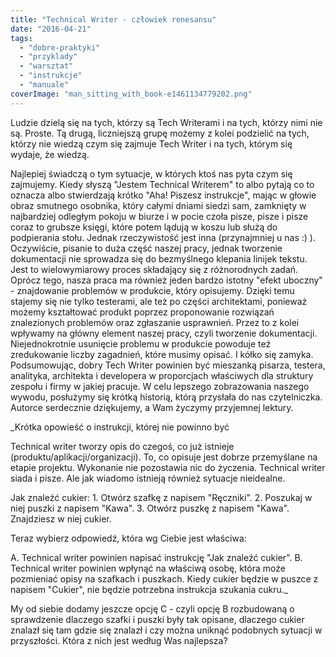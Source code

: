 ```yaml
---
title: "Technical Writer - człowiek renesansu"
date: "2016-04-21"
tags:
  - "dobre-praktyki"
  - "przyklady"
  - "warsztat"
  - "instrukcje"
  - "manuale"
coverImage: "man_sitting_with_book-e1461134779202.png"
---
```


Ludzie dzielą się na tych, którzy są Tech Writerami i na tych, którzy nimi nie
są. Proste. Tą drugą, liczniejszą grupę możemy z kolei podzielić na tych, którzy
nie wiedzą czym się zajmuje Tech Writer i na tych, którym się wydaje, że wiedzą.

Najlepiej świadczą o tym sytuacje, w których ktoś nas pyta czym się zajmujemy.
Kiedy słyszą "Jestem Technical Writerem" to albo pytają co to oznacza albo
stwierdzają krótko "Aha! Piszesz instrukcje", mając w głowie obraz smutnego
osobnika, który całymi dniami siedzi sam, zamknięty w najbardziej odległym
pokoju w biurze i w pocie czoła pisze, pisze i pisze coraz to grubsze księgi,
które potem lądują w koszu lub służą do podpierania stołu. Jednak rzeczywistość
jest inna (przynajmniej u nas :) ). Oczywiście, pisanie to duża część naszej
pracy, jednak tworzenie dokumentacji nie sprowadza się do bezmyślnego klepania
linijek tekstu. Jest to wielowymiarowy proces składający się z różnorodnych
zadań. Oprócz tego, nasza praca ma również jeden bardzo istotny "efekt
uboczny" - znajdowanie problemów w produkcie, który opisujemy. Dzięki temu
stajemy się nie tylko testerami, ale też po części architektami, ponieważ możemy
kształtować produkt poprzez proponowanie rozwiązań znalezionych problemów oraz
zgłaszanie usprawnień. Przez to z kolei wpływamy na główny element naszej pracy,
czyli tworzenie dokumentacji. Niejednokrotnie usunięcie problemu w produkcie
powoduje też zredukowanie liczby zagadnień, które musimy opisać. I kółko się
zamyka. Podsumowując, dobry Tech Writer powinien być mieszanką pisarza, testera,
analityka, architekta i developera w proporcjach właściwych dla struktury
zespołu i firmy w jakiej pracuje. W celu lepszego zobrazowania naszego wywodu,
posłużymy się krótką historią, którą przysłała do nas czytelniczka. Autorce
serdecznie dziękujemy, a Wam życzymy przyjemnej lektury.

\_Krótka opowieść o instrukcji, której nie powinno być

Technical writer tworzy opis do czegoś, co już istnieje
(produktu/aplikacji/organizacji). To, co opisuje jest dobrze przemyślane na
etapie projektu. Wykonanie nie pozostawia nic do życzenia. Technical writer
siada i pisze. Ale jak wiadomo istnieją również sytuacje nieidealne.

Jak znaleźć cukier: 1. Otwórz szafkę z napisem "Ręczniki". 2. Poszukaj w niej
puszki z napisem "Kawa". 3. Otwórz puszkę z napisem "Kawa". Znajdziesz w niej
cukier.

Teraz wybierz odpowiedź, która wg Ciebie jest właściwa:

A. Technical writer powinien napisać instrukcję "Jak znaleźć cukier". B.
Technical writer powinien wpłynąć na właściwą osobę, która może pozmieniać opisy
na szafkach i puszkach. Kiedy cukier będzie w puszce z napisem "Cukier", nie
będzie potrzebna instrukcja szukania cukru.\_

My od siebie dodamy jeszcze opcję C - czyli opcję B rozbudowaną o sprawdzenie
dlaczego szafki i puszki były tak opisane, dlaczego cukier znalazł się tam gdzie
się znalazł i czy można uniknąć podobnych sytuacji w przyszłości. Która z nich
jest według Was najlepsza?

